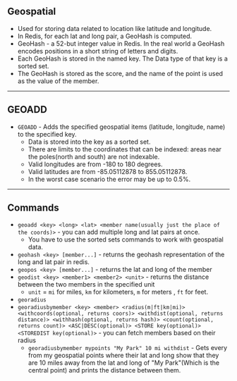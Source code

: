 ## Geospatial
- Used for storing data related to location like latitude and longitude.
- In Redis, for each lat and long pair, a GeoHash is computed.
- GeoHash - a 52-but integer value in Redis. In the real world a GeoHash encodes positions in a short string of letters and digits.
- Each GeoHash is stored in the named key. The Data type of that key is a sorted set.
- The GeoHash is stored as the score, and the name of the point is used as the value of the member.
---

## GEOADD
- `GEOADD` - Adds the specified geospatial items (latitude, longitude, name) to the specified key.
  - Data is stored into the key as a sorted set.
  - There are limits to the coordinates that can be indexed: areas near the poles(north and south) are not indexable.
  - Valid longitudes are from -180 to 180 degrees.
  - Valid latitudes are from -85.05112878 to 855.05112878.
  - In the worst case scenario the error may be up to 0.5%.
---

## Commands
- `geoadd <key> <long> <lat> <member name(usually just the place of the coords)>` - you can add multiple long and lat pairs at once.
  - You have to use the sorted sets commands to work with geospatial data.
- `geohash <key> [member...]` - returns the geohash representation of the long and lat pair in redis.
- `geopos <key> [member...]` - returns the lat and long of the member
- `geodist <key> <member1> <member2> <unit>` - returns the distance between the two members in the specified unit
  - `unit` = `mi` for miles, `km` for kilometers, `m` for meters , `ft` for feet.
- `georadius`
- `georadiusbymember <key> <member> <radius(m|ft|km|mi)> <withcoords(optional, returns coors)> <withdist(optional, returns distance)> <withhash(optional, returns hash)> <count(optional, returns count)> <ASC|DESC(optional)> <STORE key(optional)> <STOREDIST key(optional)>` - you can fetch members based on their radius
  - `georadiusbymember mypoints "My Park" 10 mi withdist` - Gets every from my geospatial points where their lat and long show that they are 10 miles away from the lat and long of "My Park"(Which is the central point) and prints the distance between them.